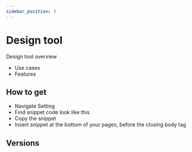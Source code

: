 ```yaml
---
sidebar_position: 3
---
```


# Design tool

Design tool overview

- Use cases
- Features

## How to get

- Navigate Setting
- Find snippet code look like this
- Copy the snippet
- Insert snippet at the bottom of your pages, before the closing body tag

## Versions
